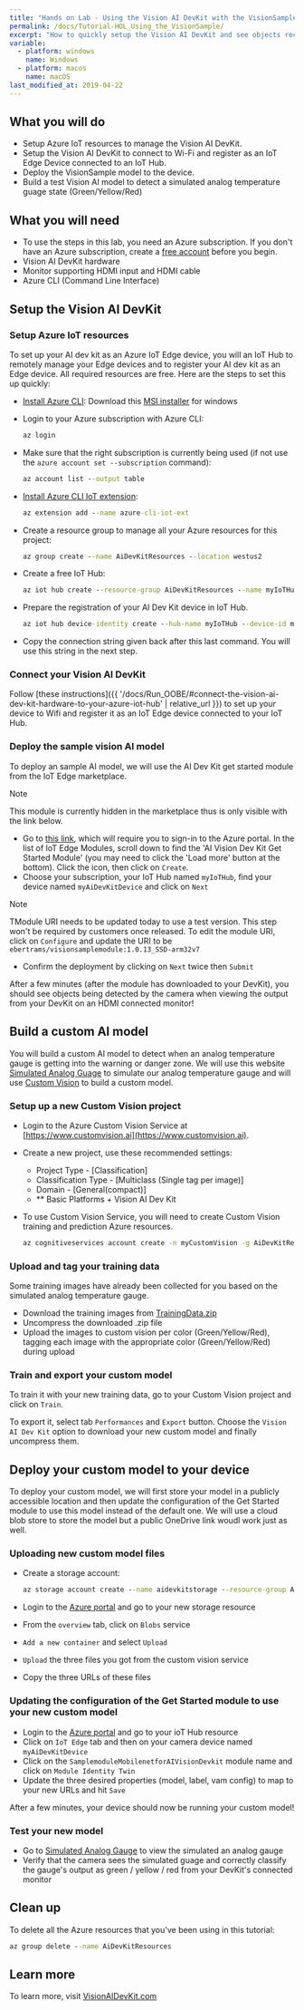 ```yaml
---
title: "Hands on Lab - Using the Vision AI DevKit with the VisionSample model"
permalink: /docs/Tutorial-HOL_Using_the_VisionSample/
excerpt: "How to quickly setup the Vision AI DevKit and see objects recognized."
variable:
  - platform: windows
    name: Windows
  - platform: macos
    name: macOS
last_modified_at: 2019-04-22
---
```


## What you will do

- Setup Azure IoT resources to manage the Vision AI DevKit.
- Setup the Vision AI DevKit to connect to Wi-Fi and register as an IoT Edge Device connected to an IoT Hub.
- Deploy the VisionSample model to the device.
- Build a test Vision AI model to detect a simulated analog temperature guage state (Green/Yellow/Red)

## What you will need

- To use the steps in this lab, you need an Azure subscription. If you don't have an Azure subscription, create a [free account](https://azure.microsoft.com/free/?WT.mc_id=A261C142F) before you begin.
- Vision AI DevKit hardware
- Monitor supporting HDMI input and HDMI cable
- Azure CLI (Command Line Interface)

## Setup the Vision AI DevKit

### Setup Azure IoT resources

To set up your AI dev kit as an Azure IoT Edge device, you will an IoT Hub to remotely manage your Edge devices and to register your AI dev kit as an Edge device. All required resources are free. Here are the steps to set this up quickly:

- [Install Azure CLI](https://docs.microsoft.com/en-us/cli/azure/install-azure-cli?view=azure-cli-latest): Download this [MSI installer](https://aka.ms/installazurecliwindows) for windows

- Login to your Azure subscription with Azure CLI:

    ```cmd
    az login
    ```

- Make sure that the right subscription is currently being used (if not use the `azure account set --subscription` command):

    ```cmd
    az account list --output table
    ```

- [Install Azure CLI IoT extension](https://github.com/Azure/azure-iot-cli-extension):

    ```cmd
    az extension add --name azure-cli-iot-ext
    ```

- Create a resource group to manage all your Azure resources for this project:

    ```cmd
    az group create --name AiDevKitResources --location westus2
    ```

- Create a free IoT Hub:

    ```cmd
    az iot hub create --resource-group AiDevKitResources --name myIoTHub --sku F1
    ```

- Prepare the registration of your AI Dev Kit device in IoT Hub.

    ```cmd
    az iot hub device-identity create --hub-name myIoTHub --device-id myAiDevKitDevice --edge-enabled
    ```

- Copy the connection string given back after this last command. You will use this string in the next step.

### Connect your Vision AI DevKit

Follow [these instructions]({{ '/docs/Run_OOBE/#connect-the-vision-ai-dev-kit-hardware-to-your-azure-iot-hub' | relative_url }}) to set up your device to Wifi and register it as an IoT Edge device connected to your IoT Hub.

### Deploy the sample vision AI model

To deploy an sample AI model, we will use the AI Dev Kit get started module from the IoT Edge marketplace.

> [!NOTE]
> This module is currently hidden in the marketplace thus is only visible with the link below.

- Go to [this link](https://ms.portal.azure.com/?microsoft_azure_marketplace_ItemHideKey=AIDevKitPreview#blade/Microsoft_Azure_Marketplace/GalleryResultsListBlade/selectedSubMenuItemId/%7B%22menuItemId%22%3A%22gallery%2FInternetOfThings_MP%2FIoTEdgeModules%22%2C%22resourceGroupId%22%3A%22%22%2C%22resourceGroupLocation%22%3A%22%22%2C%22dontDiscardJourney%22%3Afalse%2C%22launchingContext%22%3A%7B%22galleryItemId%22%3A%22IoTEdgeModules%22%2C%22source%22%3A%5B%22GalleryFeaturedMenuItemPart%22%5D%2C%22menuItemId%22%3A%22InternetOfThings_MP%22%2C%22subMenuItemId%22%3A%22IoTEdgeModules%22%7D%7D), which will require you to sign-in to the Azure portal. In the list of IoT Edge Modules, scroll down to find the 'AI Vision Dev Kit Get Started Module' (you may need to click the 'Load more' button at the bottom). Click the icon, then  click on `Create`.
- Choose your subscription, your IoT Hub named `myIoTHub`, find your device named `myAiDevKitDevice` and click on `Next`

> [!Note]
> TModule URI needs to be updated today to use a test version. This step won't be required by customers once released. To edit the module URI, click on `Configure` and update the URI to be `ebertrams/visionsamplemodule:1.0.13_SSD-arm32v7`

- Confirm the deployment by clicking on `Next` twice then `Submit`

After a few minutes (after the module has downloaded to your DevKit), you should see objects being detected by the camera when viewing the output from your DevKit on an HDMI connected monitor!

## Build a custom AI model

You will build a custom AI model to detect when an analog temperature gauge is getting into the warning or danger zone. We will use this website [Simulated Analog Guage](https://htmlpreview.github.io/?https://github.com/ebertrams/simulated-gauge/blob/master/SimulatedAnalogGauge.html) to simulate our analog temperature gauge and will use [Custom Vision](https://www.customvision.ai/) to build a custom model.

### Setup up a new Custom Vision project

- Login to the Azure Custom Vision Service at [https://www.customvision.ai](https://www.customvision.ai).

- Create a new project, use these recommended settings:

  - Project Type - [Classification]
  - Classification Type - [Multiclass (Single tag per image)]
  - Domain - [General(compact)]
  - ** Basic Platforms + Vision AI Dev Kit

- To use Custom Vision Service, you will need to create Custom Vision training and prediction Azure resources.

    ```cmd
    az cognitiveservices account create -n myCustomVision -g AiDevKitResources --kind CustomVision --sku F0 -l westus2 --yes
    ```

### Upload and tag your training data

Some training images have already been collected for you based on the simulated analog temperature gauge.

- Download the training images from [TrainingData.zip](https://github.com/ebertrams/ai-dev-kit-hands-on-lab-2019/blob/master/TrainingData/TrainingData.zip)
- Uncompress the downloaded .zip file
- Upload the images to custom vision per color (Green/Yellow/Red), tagging each image with the appropriate color (Green/Yellow/Red) during upload

### Train and export your custom model

To train it with your new training data, go to your Custom Vision project and click on `Train`.

To export it, select tab `Performances` and `Export` button. Choose the `Vision AI Dev Kit` option to download your new custom model and finally uncompress them.

## Deploy your custom model to your device

To deploy your custom model, we will first store your model in a publicly accessible location and then update the configuration of the Get Started module to use this model instead of the default one. We will use a cloud blob store to store the model but a public OneDrive link woudl work just as well.

### Uploading new custom model files

- Create a storage account:

    ```cmd
    az storage account create --name aidevkitstorage --resource-group AiDevKitResources --location westus --sku Standard_LRS --kind StorageV2
    ```

- Login to the [Azure portal](http://portal.azure.com) and go to your new storage resource
- From the `overview` tab, click on `Blobs` service
- `Add a new container` and select `Upload`
- `Upload` the three files you got from the custom vision service
- Copy the three URLs of these files

### Updating the configuration of the Get Started module to use your new custom model

- Login to the [Azure portal](http://portal.azure.com) and go to your ioT Hub resource
- Click on `IoT Edge` tab and then on your camera device named `myAiDevKitDevice`
- Click on the `SamplemoduleMobilenetforAIVisionDevkit` module name and click on `Module Identity Twin`
- Update the three desired properties (model, label, vam config) to map to your new URLs and hit `Save`

After a few minutes, your device should now be running your custom model!

### Test your new model

- Go to [Simulated Analog Gauge](https://htmlpreview.github.io/?https://github.com/ebertrams/simulated-gauge/blob/master/SimulatedAnalogGauge.html) to view the simulated an analog gauge
- Verify that the camera sees the simulated guage and correctly classify the gauge's output as green / yellow / red from your DevKit's connected monitor

## Clean up

To delete all the Azure resources that you've been using in this tutorial:

```cmd
az group delete --name AiDevKitResources
```

## Learn more

To learn more, visit [VisionAIDevKit.com](https://visionaidevkit.com)
